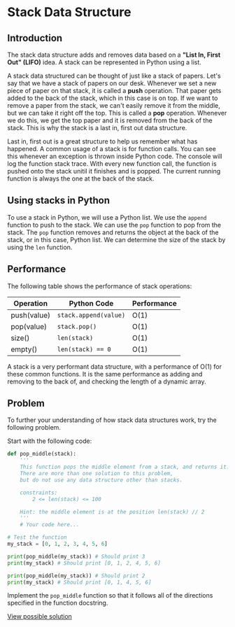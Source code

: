 # Stack Data Structure

## Introduction

The stack data structure adds and removes data based on a **"List In, First Out" (LIFO)** idea. A stack can be represented in Python using a list.

A stack data structured can be thought of just like a stack of papers. Let's say that we have a stack of papers on our desk. Whenever we set a new piece of paper on that stack, it is called a **push** operation. That paper gets added to the back of the stack, which in this case is on top. If we want to remove a  paper from the stack, we can't easily remove it from the middle, but we can take it right off the top. This is called a **pop** operation. Whenever we do this, we get the top paper and it is removed from the back of the stack. This is why the stack is a last in, first out data structure.

Last in, first out is a great structure to help us remember what has happened. A common usage of a stack is for function calls. You can see this whenever an exception is thrown inside Python code. The console will log the function stack trace. With every new function call, the function is pushed onto the stack unitil it finishes and is popped. The current running function is always the one at the back of the stack.

## Using stacks in Python

To use a stack in Python, we will use a Python list. We use the `append` function to push to the stack. We can use the `pop` function to pop from the stack. The `pop` function removes and returns the object at the back of the stack, or in this case, Python list. We can determine the size of the stack by using the `len` function.

## Performance

The following table shows the performance of stack operations:

| Operation | Python Code | Performance |
|-----------|-------------|-------------|
| push(value) | `stack.append(value)` | O(1) |
| pop(value) | `stack.pop()` | O(1) |
| size() | `len(stack)` | O(1) |
| empty() | `len(stack) == 0` | O(1) |

A stack is a very performant data structure, with a performance of O(1) for these common functions. It is the same performance as adding and removing to the back of, and checking the length of a dynamic array.

## Problem

To further your understanding of how stack data structures work, try the following problem.

Start with the following code:

```Python
def pop_middle(stack):
    '''
    This function pops the middle element from a stack, and returns it.
    There are more than one solution to this problem,
    but do not use any data structure other than stacks.

    constraints:
        2 <= len(stack) <= 100

    Hint: the middle element is at the position len(stack) // 2
    '''
    # Your code here...

# Test the function
my_stack = [0, 1, 2, 3, 4, 5, 6]

print(pop_middle(my_stack)) # Should print 3
print(my_stack) # Should print [0, 1, 2, 4, 5, 6]

print(pop_middle(my_stack)) # Should print 2
print(my_stack) # Should print [0, 1, 4, 5, 6]
```

Implement the `pop_middle` function so that it follows all of the directions specified in the function docstring.

[View possible solution](stacksolution.md)